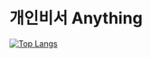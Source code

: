 # 개인비서 Anything

[![Top Langs](https://github-readme-stats.vercel.app/api/top-langs/?username=gonyda)](https://github.com/anuraghazra/github-readme-stats)
